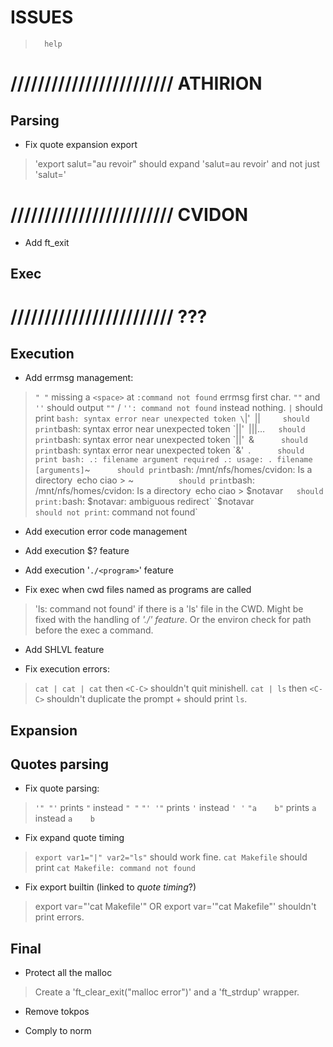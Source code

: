 

#           ISSUES

>       help

# //////////////////////// ATHIRION

##  Parsing

- Fix quote expansion export
> 'export salut="au revoir" should expand 'salut=au revoir' and not
> just 'salut='

# //////////////////////// CVIDON

- Add ft_exit

##  Exec

# //////////////////////// ???

##  Execution

- Add errmsg management:
> `" "`     missing a `<space>` at `:command not found` errmsg first char.
> `""`      and `''` should output `""` / `'': command not found` instead nothing.
> `|`       should print `bash: syntax error near unexpected token \`|'`
> `||`      should print `bash: syntax error near unexpected token \`||'`
> `|||…`    should print `bash: syntax error near unexpected token \`||'`
> `&`       should print `bash: syntax error near unexpected token \`&'`
> `.`       should print
    bash: .: filename argument required
    .: usage: . filename [arguments]
> `~`       should print `bash: /mnt/nfs/homes/cvidon: Is a directory`
> `echo ciao > ~`           should print `bash: /mnt/nfs/homes/cvidon: Is a directory`
> `echo ciao > $notavar`    should print: `bash: $notavar: ambiguous redirect`
> `$notavar`                should not print `: command not found`

- Add execution error code management

- Add execution $? feature

- Add execution '`./<program>`' feature

- Fix exec when cwd files named as programs are called
> 'ls: command not found' if there is a 'ls' file in the CWD.
> Might be fixed with the handling of *'./<program>' feature*. Or the
> environ check for path before the exec a command.


- Add SHLVL feature

- Fix execution errors:
> `cat | cat | cat` then `<C-C>` shouldn't quit minishell.
> `cat | ls` then `<C-C>` shouldn't duplicate the prompt + should print `ls`.

##  Expansion

##  Quotes parsing

- Fix quote parsing:
> `'" "'`       prints `"` instead `" "`
> `"' '"`       prints `'` instead `' '`
> `"a    b"`    prints `a` instead `a    b`

- Fix expand quote timing
> `export var1="|" var2="ls"` should work fine.
> `cat Makefile` should print `cat Makefile: command not found`

- Fix export builtin (linked to *quote timing*?)
> export var="'cat Makefile'" OR export var='"cat Makefile"' shouldn't
> print errors.

##  Final

- Protect all the malloc
> Create a 'ft_clear_exit("malloc error")' and a 'ft_strdup' wrapper.

- Remove tokpos

- Comply to norm

